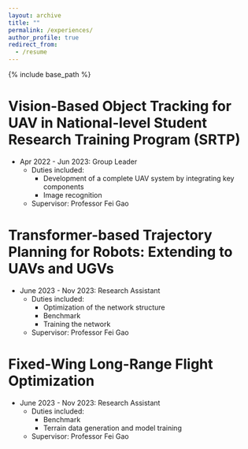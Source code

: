 ```yaml
---
layout: archive
title: ""
permalink: /experiences/
author_profile: true
redirect_from:
  - /resume
---
```


{% include base_path %}

Vision-Based Object Tracking for UAV in National-level Student Research Training Program (SRTP)
======
* Apr 2022 - Jun 2023: Group Leader 
  * Duties included:
    * Development of a complete UAV system by integrating key components
    * Image recognition
  * Supervisor: Professor Fei Gao


Transformer-based Trajectory Planning for Robots: Extending to UAVs and UGVs
======
* June 2023 - Nov 2023: Research Assistant
  * Duties included:
    * Optimization of the network structure
    * Benchmark
    * Training the network
  * Supervisor: Professor Fei Gao
 
Fixed-Wing Long-Range Flight Optimization
======
* June 2023 - Nov 2023: Research Assistant
  * Duties included:
    * Benchmark
    * Terrain data generation and model training
  * Supervisor: Professor Fei Gao
